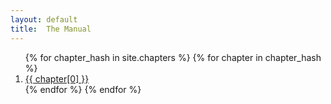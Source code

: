 ```yaml
---
layout: default
title:  The Manual
---
```


<ol>
{% for chapter_hash in site.chapters %}
    {% for chapter in chapter_hash %}
    <li><a href="{{ chapter[1] }}">{{ chapter[0] }}</a></li>
    {% endfor %}
{% endfor %}
</ol>
